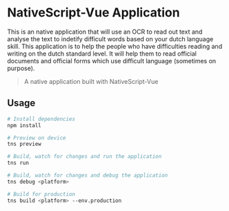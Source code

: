 # NativeScript-Vue Application

This is an native application that will use an OCR to read out text and analyse the text to indetify difficult words based on your dutch language skill.
This application is to help the people who have difficulties reading and writing on the dutch standard level.
It will help them to read official documents and official forms which use difficult language (sometimes on purpose).

> A native application built with NativeScript-Vue

## Usage

``` bash
# Install dependencies
npm install

# Preview on device
tns preview

# Build, watch for changes and run the application
tns run

# Build, watch for changes and debug the application
tns debug <platform>

# Build for production
tns build <platform> --env.production

```
